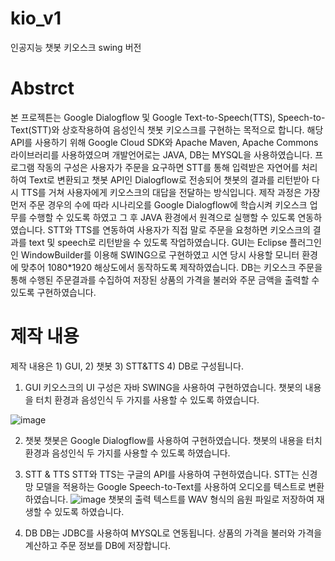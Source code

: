# kio_v1
인공지능 챗봇 키오스크 swing 버전

# Abstrct
본 프로젝튼는 Google Dialogflow 및 Google Text-to-Speech(TTS), Speech-to-Text(STT)와 상호작용하여
음성인식 챗봇 키오스크를 구현하는 목적으로 합니다. 해당 API를 사용하기 위해 Google Cloud SDK와 Apache Maven, Apache Commons 라이브러리를
사용하였으며 개발언어로는 JAVA, DB는 MYSQL을 사용하였습니다. 프로그램 작동의 구성은 사용자가 주문을 요구하면
STT를 통해 입력받은 자연어를 처리하여 Text로 변환되고 챗봇 API인 Dialogflow로 전송되어 챗봇의 결과를 리턴받아 다시 TTS를 거쳐
사용자에게 키오스크의 대답을 전달하는 방식입니다.
제작 과정은 가장 먼저 주문 경우의 수에 따라 시나리오를 Google Dialogflow에 학습시켜 키오스크 업무를 수행할 수 있도록 하였고
그 후 JAVA 환경에서 원격으로 실행할 수 있도록 연동하였습니다. STT와 TTS를 연동하여 사용자가 직접 말로 주문을 요청하면
키오스크의 결과를 text 및 speech로 리턴받을 수 있도록 작업하였습니다.
GUI는 Eclipse 플러그인인 WindowBuilder를 이용해 SWING으로 구현하였고 시연 당시 사용할 모니터 환경에 맞추어
1080*1920 해상도에서 동작하도록 제작하였습니다. DB는 키오스크 주문을 통해 수행된 주문결과를 수집하여 저장된 상품의 가격을 불러와
주문 금액을 출력할 수 있도록 구현하였습니다. 

# 제작 내용
제작 내용은 1) GUI, 2) 챗봇 3) STT&TTS 4) DB로 구성됩니다.

1) GUI 
키오스크의 UI 구성은 자바 SWING을 사용하여 구현하였습니다. 챗봇의 내용을 터치 환경과 음성인식 두 가지를 사용할 수 있도록 하였습니다. 

![image](https://user-images.githubusercontent.com/58428675/117418140-0de39900-af56-11eb-91b6-85fc79cc7463.png)

2) 챗봇 
챗봇은 Google Dialogflow를 사용하여 구현하였습니다. 챗봇의 내용을 터치 환경과 음성인식 두 가지를 사용할 수 있도록 하였습니다.

3) STT & TTS
STT와 TTS는 구글의 API를 사용하여 구현하였습니다. STT는 신경망 모델을 적용하는 Google Speech-to-Text를 사용하여 오디오를 텍스트로 변환하였습니다.
![image](https://user-images.githubusercontent.com/58428675/117418574-89dde100-af56-11eb-94c5-77619e86b230.png)
챗봇의 출력 텍스트를 WAV 형식의 음원 파일로 저장하여 재생할 수 있도록 하였습니다.

4) DB
DB는 JDBC를 사용하여 MYSQL로 연동됩니다. 상품의 가격을 불러와 가격을 계산하고 주문 정보를 DB에 저장합니다. 
